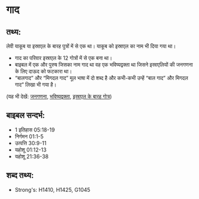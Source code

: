 # गाद #

## तथ्य: ##

लेवी याकूब या इस्राएल के बारह पुत्रों में से एक था। याकूब को इस्राएल का नाम भी दिया गया था।

* गाद का परिवार इस्राएल के 12 गोत्रों में से एक बना था।
* बाइबल में एक और पुरुष जिसका नाम गाद था वह एक भविष्यद्वक्ता था जिसने इस्राएलियों की जनगणना के लिए दाऊद को फटकारा था।
* “बालगाद” और “मिगदल गाद” मूल भाषा में दो शब्द है और कभी-कभी उन्हें “बाल गाद” और मिगदल गाद” लिखा भी गया है।

(यह भी देखें: [जनगणना](../census.md), [भविष्यद्वक्ता](../prophet.md), [इस्राएल के बारह गोत्र](../12tribesofisrael.md))

## बाइबल सन्दर्भ: ##

* 1 इतिहास 05:18-19
* निर्गमन 01:1-5
* उत्पत्ति 30:9-11
* यहोशू 01:12-13
* यहोशू 21:36-38

## शब्द तथ्य: ##

* Strong's: H1410, H1425, G1045
